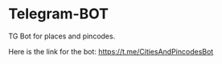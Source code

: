 # Telegram-BOT
TG Bot for places and pincodes.

Here is the link for the bot: https://t.me/CitiesAndPincodesBot
